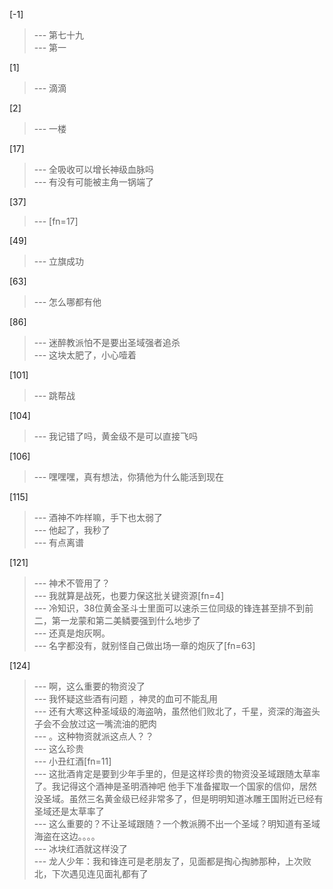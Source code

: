 
[-1] 
>--- 第七十九<br>
>--- 第一<br>

[1] 
>--- 滴滴<br>

[2] 
>--- 一楼<br>

[17] 
>--- 全吸收可以增长神级血脉吗<br>
>--- 有没有可能被主角一锅端了<br>

[37] 
>--- [fn=17]<br>

[49] 
>--- 立旗成功<br>

[63] 
>--- 怎么哪都有他<br>

[86] 
>--- 迷醉教派怕不是要出圣域强者追杀<br>
>--- 这块太肥了，小心噎着<br>

[101] 
>--- 跳帮战<br>

[104] 
>--- 我记错了吗，黄金级不是可以直接飞吗<br>

[106] 
>--- 嘿嘿嘿，真有想法，你猜他为什么能活到现在<br>

[115] 
>--- 酒神不咋样嘛，手下也太弱了<br>
>--- 他起了，我秒了<br>
>--- 有点离谱<br>

[121] 
>--- 神术不管用了？<br>
>--- 我就算是战死，也要力保这批关键资源[fn=4]<br>
>--- 冷知识，38位黄金圣斗士里面可以速杀三位同级的锋连甚至排不到前二，第一龙蒙和第二美鳞要强到什么地步了<br>
>--- 还真是炮灰啊。<br>
>--- 名字都没有，就别怪自己做出场一章的炮灰了[fn=63]<br>

[124] 
>--- 啊，这么重要的物资没了<br>
>--- 我怀疑这些酒有问题 ，神灵的血可不能乱用<br>
>--- 还有大寒这种圣域级的海盗呐，虽然他们败北了，千星，资深的海盗头子会不会放过这一嘴流油的肥肉<br>
>--- 。这种物资就派这点人？？<br>
>--- 这么珍贵<br>
>--- 小丑红酒[fn=11]<br>
>--- 这批酒肯定是要到少年手里的，但是这样珍贵的物资没圣域跟随太草率了。我记得这个酒神是圣明酒神吧 他手下准备擢取一个国家的信仰，居然没圣域。虽然三名黄金级已经非常多了，但是明明知道冰雕王国附近已经有圣域还是太草率了<br>
>--- 这么重要的？不让圣域跟随？一个教派腾不出一个圣域？明知道有圣域海盗在这边。。。。<br>
>--- 冰块红酒就这样没了<br>
>--- 龙人少年：我和锋连可是老朋友了，见面都是掏心掏肺那种，上次败北，下次遇见连见面礼都有了<br>
